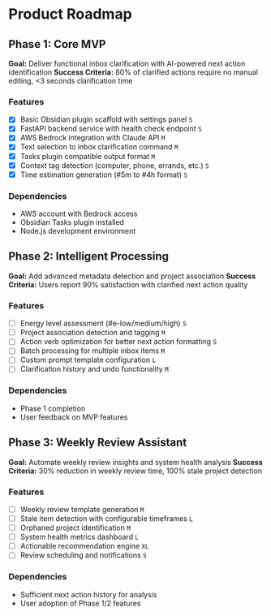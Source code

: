 # Product Roadmap

## Phase 1: Core MVP

**Goal:** Deliver functional inbox clarification with AI-powered next action identification
**Success Criteria:** 80% of clarified actions require no manual editing, <3 seconds clarification time

### Features

- [x] Basic Obsidian plugin scaffold with settings panel `S`
- [x] FastAPI backend service with health check endpoint `S`
- [x] AWS Bedrock integration with Claude API `M`
- [x] Text selection to inbox clarification command `M`
- [x] Tasks plugin compatible output format `M`
- [x] Context tag detection (computer, phone, errands, etc.) `S`
- [x] Time estimation generation (#5m to #4h format) `S`

### Dependencies

- AWS account with Bedrock access
- Obsidian Tasks plugin installed
- Node.js development environment

## Phase 2: Intelligent Processing

**Goal:** Add advanced metadata detection and project association
**Success Criteria:** Users report 90% satisfaction with clarified next action quality

### Features

- [ ] Energy level assessment (#e-low/medium/high) `S`
- [ ] Project association detection and tagging `M`
- [ ] Action verb optimization for better next action formatting `S`
- [ ] Batch processing for multiple inbox items `M`
- [ ] Custom prompt template configuration `L`
- [ ] Clarification history and undo functionality `M`

### Dependencies

- Phase 1 completion
- User feedback on MVP features

## Phase 3: Weekly Review Assistant

**Goal:** Automate weekly review insights and system health analysis
**Success Criteria:** 30% reduction in weekly review time, 100% stale project detection

### Features

- [ ] Weekly review template generation `M`
- [ ] Stale item detection with configurable timeframes `L`
- [ ] Orphaned project identification `M`
- [ ] System health metrics dashboard `L`
- [ ] Actionable recommendation engine `XL`
- [ ] Review scheduling and notifications `S`

### Dependencies

- Sufficient next action history for analysis
- User adoption of Phase 1/2 features